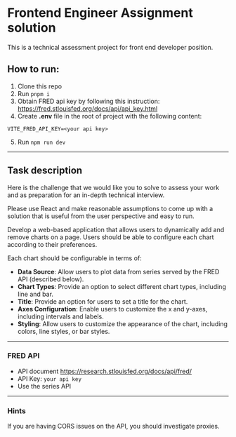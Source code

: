 # Frontend Engineer Assignment solution
This is a technical assessment project for front end developer position. 

## How to run:
1. Clone this repo
2. Run `pnpm i`
3. Obtain FRED api key by following this instruction: https://fred.stlouisfed.org/docs/api/api_key.html
4. Create **.env** file in the root of project with the following content:
```
VITE_FRED_API_KEY=<your api key>
```
5. Run `npm run dev`

---

## Task description
Here is the challenge that we would like you to solve to assess your work and as preparation
for an in-depth technical interview. 

Please use React and make reasonable assumptions to come up with a solution that is useful 
from the user perspective and easy to run.

Develop a web-based application that allows users to dynamically add
and remove charts on a page. Users should be able to configure each
chart according to their preferences.

Each chart should be configurable in terms of:
-  **Data Source**: Allow users to plot data from series served by the
FRED API (described below).
- **Chart Types**: Provide an option to select different chart types,
including line and bar.
- **Title**: Provide an option for users to set a title for the chart.
- **Axes Configuration**: Enable users to customize the x and y-axes,
including intervals and labels.
- **Styling**: Allow users to customize the appearance of the chart,
including colors, line styles, or bar styles.

---

### FRED API
- API document https://research.stlouisfed.org/docs/api/fred/
- API Key: `your api key` 
- Use the series API

---
### Hints
If you are having CORS issues on the API, you should investigate proxies.
